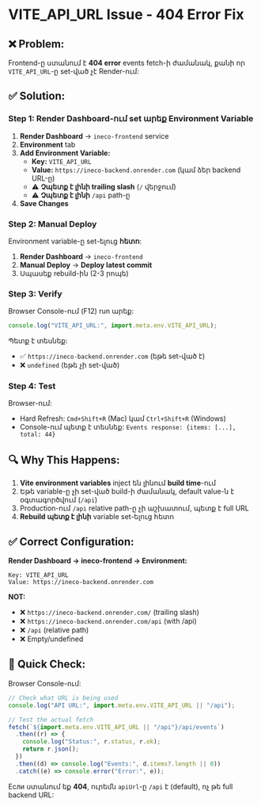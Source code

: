 # VITE_API_URL Issue - 404 Error Fix

## ❌ Problem:

Frontend-ը ստանում է **404 error** events fetch-ի ժամանակ, քանի որ `VITE_API_URL`-ը set-ված չէ Render-ում:

## ✅ Solution:

### Step 1: Render Dashboard-ում set արեք Environment Variable

1. **Render Dashboard** → `ineco-frontend` service
2. **Environment** tab
3. **Add Environment Variable:**
   - **Key:** `VITE_API_URL`
   - **Value:** `https://ineco-backend.onrender.com` (կամ ձեր backend URL-ը)
   - ⚠️ **Չպետք է լինի trailing slash** (`/` վերջում)
   - ⚠️ **Չպետք է լինի** `/api` path-ը
4. **Save Changes**

### Step 2: Manual Deploy

Environment variable-ը set-ելուց **հետո**:

1. **Render Dashboard** → `ineco-frontend`
2. **Manual Deploy** → **Deploy latest commit**
3. Սպասեք rebuild-ին (2-3 րոպե)

### Step 3: Verify

Browser Console-ում (F12) run արեք:

```javascript
console.log("VITE_API_URL:", import.meta.env.VITE_API_URL);
```

Պետք է տեսնեք:

- ✅ `https://ineco-backend.onrender.com` (եթե set-ված է)
- ❌ `undefined` (եթե չի set-ված)

### Step 4: Test

Browser-ում:

- Hard Refresh: `Cmd+Shift+R` (Mac) կամ `Ctrl+Shift+R` (Windows)
- Console-ում պետք է տեսնեք: `Events response: {items: [...], total: 44}`

## 🔍 Why This Happens:

1. **Vite environment variables** inject են լինում **build time**-ում
2. Եթե variable-ը չի set-ված build-ի ժամանակ, default value-ն է օգտագործվում (`/api`)
3. Production-ում `/api` relative path-ը չի աշխատում, պետք է full URL
4. **Rebuild պետք է լինի** variable set-ելուց հետո

## ✅ Correct Configuration:

**Render Dashboard → ineco-frontend → Environment:**

```
Key: VITE_API_URL
Value: https://ineco-backend.onrender.com
```

**NOT:**

- ❌ `https://ineco-backend.onrender.com/` (trailing slash)
- ❌ `https://ineco-backend.onrender.com/api` (with /api)
- ❌ `/api` (relative path)
- ❌ Empty/undefined

## 🚨 Quick Check:

Browser Console-ում:

```javascript
// Check what URL is being used
console.log("API URL:", import.meta.env.VITE_API_URL || "/api");

// Test the actual fetch
fetch(`${import.meta.env.VITE_API_URL || "/api"}/api/events`)
  .then((r) => {
    console.log("Status:", r.status, r.ok);
    return r.json();
  })
  .then((d) => console.log("Events:", d.items?.length || 0))
  .catch((e) => console.error("Error:", e));
```

Если ստանում եք **404**, ուրեմն `apiUrl`-ը `/api` է (default), ոչ թե full backend URL:
